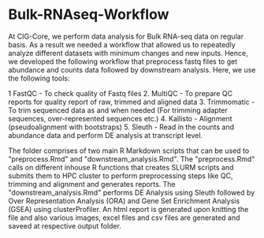 # Bulk-RNAseq-Workflow

At CIG-Core, we perform data analysis for Bulk RNA-seq data on regular basis. As a result we needed a workflow that
allowed us to repeatedly analyze different datasets with minimum changes and new inputs. Hence, we developed the following
workflow that preprocess fastq files to get abundance and counts data followed by downstream analysis. Here, we use the
following tools:

1 FastQC - To check quality of Fastq files
2. MultiQC - To prepare QC reports for quality report of raw, trimmed and aligned data
3. Trimmomatic - To trim sequenced data as and when needed (For trimming adapter sequences, over-represented sequences etc.)
4. Kallisto - Alignment (pseudoalignment with bootstraps)
5. Sleuth - Read in the counts and abundance data and perform DE analysis at transcript level.

The folder comprises of two main R Markdown scripts that can be used to "preprocess.Rmd" and "downstream_analysis.Rmd".
The "preprocess.Rmd" calls on different inhouse R functions that creates SLURM scripts and submits them to HPC cluster to 
perform preprocessing steps like QC, trimming and alignment and generates reports.
The "downstream_analysis.Rmd" performs DE Analysis using Sleuth followed by Over Representation Analysis (ORA) and Gene Set 
Enrichment Analysis (GSEA) using clusterProfiler. An html report is generated upon knitting the file and also various images, 
excel files and csv files are generated and saveed at respective output folder.
